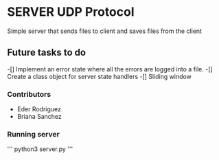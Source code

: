 # **SERVER UDP Protocol**
Simple server that sends files to client and saves files from the client

## Future tasks to do
-[] Implement an error state where all the errors are logged into a file.
-[] Create a class object for server state handlers
-[] Sliding window

### Contributors
- Eder Rodriguez
- Briana Sanchez

### Running server
'''
python3 server.py
'''

